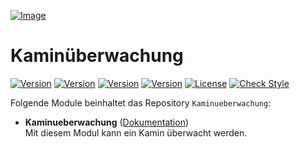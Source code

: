 [![Image](imgs/nt&ub_logo.png)](https://github.com/ubittner)  

# Kaminüberwachung  

[![Version](https://img.shields.io/badge/Symcon_Version-5.2>-red.svg)](https://www.symcon.de/service/dokumentation/entwicklerbereich/sdk-tools/sdk-php/)
[![Version](https://img.shields.io/badge/Module_Version-1.00-blue.svg)]()
[![Version](https://img.shields.io/badge/Module_Build-1-blue.svg)]()
[![Version](https://img.shields.io/badge/Code-PHP-blue.svg)]()
[![License](https://img.shields.io/badge/License-CC%20BY--NC--SA%204.0-green.svg)](https://creativecommons.org/licenses/by-nc-sa/4.0/)
[![Check Style](https://github.com/ubittner/Kaminueberwachung/workflows/Check%20Style/badge.svg)](https://github.com/ubittner/Kaminüberwachung/actions)  

Folgende Module beinhaltet das Repository `Kaminueberwachung`:

- __Kaminueberwachung__ ([Dokumentation](Kaminueberwachung))  
	Mit diesem Modul kann ein Kamin überwacht werden.  